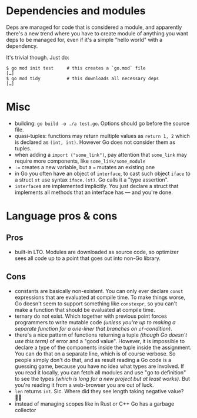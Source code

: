 # Dependencies and modules

Deps are managed for code that is considered a module, and apparently there's a new trend where you have to create module of anything you want deps to be managed for, even if it's a simple "hello world" with a dependency.

It's trivial though. Just do:

```
$ go mod init test     # this creates a `go.mod` file
[…]
$ go mod tidy          # this downloads all necessary deps
[…]
```

# Misc

* building: `go build -o ./a test.go`. Options should go before the source file.
* quasi-tuples: functions may return multiple values as `return 1, 2` which is declared as `(int, int)`. However Go does not consider them as tuples.
* when adding a `import ("some_link")`, pay attention that `some_link` may require more components, like `some_link/some_module`
* `:=` creates a new variable, but a `=` mutates an existing one
* in Go you often have an object of `interface`, to cast such object `iface` to a struct `st` use syntax `iface.(st)`. Go calls it a "type assertion".
* `interface`s are implemented implicitly. You just declare a struct that implements all methods that an interface has — and you're done.

# Language pros & cons

## Pros

* built-in LTO. Modules are downloaded as source code, so optimizer sees all code up to a point that goes out into non-Go library.

## Cons

* constants are basically non-existent. You can only ever declare `const` expressions that are evaluated at compile time. To make things worse, Go doesn't seem to support something like `constexpr`, so you can't make a function that should be evaluated at compile time.
* ternary do not exist. Which together with previous point forces programmers to write mutable code *(unless you're up to making a separate function for a one-liner that branches on `if`-condition)*.
* there's a nice pattern of functions returning a tuple *(though Go doesn't use this term)* of error and a "good value". However, it is impossible to declare a type of the components inside the tuple inside the assignment. You can do that on a separate line, which is of course verbose. So people simply don't do that, and as result reading a Go code is a guessing game, because you have no idea what types are involved. If you read it locally, you can fetch all modules and use "go to definition" to see the types *(which is long for a new project but at least works)*. But you're reading it from a web-browser you are out of luck.
* `len` returns `int`. Sic. Where did they see length taking negative value? 🤷‍♂️
* instead of managing scopes like in Rust or C++ Go has a garbage collector
